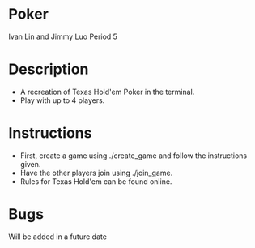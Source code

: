 # Poker
Ivan Lin and Jimmy Luo Period 5
# Description
- A recreation of Texas Hold'em Poker in the terminal.
- Play with up to 4 players.
# Instructions
- First, create a game using ./create_game and follow the instructions given.
- Have the other players join using ./join_game.
- Rules for Texas Hold'em can be found online.
# Bugs
Will be added in a future date
